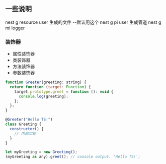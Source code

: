 ## 一些说明

nest g resource user 生成的文件 --默认用这个
nest g pi user  生成管道
nest g mi logger

### 装饰器

- 属性装饰器
- 类装饰器
- 方法装饰器
- 参数装饰器

```js
function Greeter(greeting: string) {
  return function (target: Function) {
    target.prototype.greet = function (): void {
      console.log(greeting);
    };
  };
}

@Greeter("Hello TS!")
class Greeting {
  constructor() {
    // 内部实现
  }
}

let myGreeting = new Greeting();
(myGreeting as any).greet(); // console output: 'Hello TS!';


```
